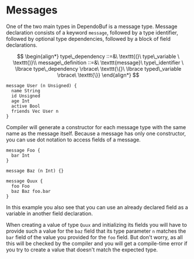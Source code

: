 # Messages

One of the two main types in DependoBuf is a message type. Message declaration
consists of a keyword `message`, followed by a type identifier, followed by
optional type dependencies, followed by a block of field declarations.

$$
\begin{align*}
  type\_dependency ::=&\ \texttt{(}\ type\_variable \ \texttt{)}\\
  message\_definition ::=&\ \texttt{message}\ type\_identifier
  \ \lbrace type\_dependency \rbrace\
  \texttt{\{}\ \lbrace typed\_variable \rbrace\ \texttt{\}}
\end{align*}
$$

```title="Example message declaration"
message User (n Unsigned) {
  name String
  id Unsigned
  age Int
  active Bool
  friends Vec User n
}
```

Compiler will generate a constructor for each message type with the same name as
the message itself. Because a message has only one constructor, you can use
dot notation to access fields of a message.

```title="Example message usage"
message Foo {
  bar Int
}

message Baz (n Int) {}

message Quux {
  foo Foo
  baz Baz foo.bar
}
```

In this example you also see that you can use an already declared field as a
variable in another field declaration.

When creating a value of type `Quux` and initializing its fields you will have
to provide such a value for the `baz` field that its type parameter `n` matches
the `bar` field of the value you provided for the `foo` field. But don't worry,
as all this will be checked by the compiler and you will get a compile-time
error if you try to create a value that doesn't match the expected type.
